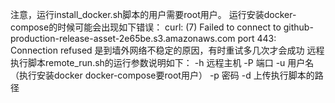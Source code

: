 注意，运行install_docker.sh脚本的用户需要root用户。
运行安装docker-compose的时候可能会出现如下错误：
    curl: (7) Failed to connect to github-production-release-asset-2e65be.s3.amazonaws.com port 443: Connection refused
    是到墙外网络不稳定的原因，有时重试多几次才会成功
远程执行脚本remote_run.sh的运行参数说明如下：
-h 远程主机
-P 端口
-u 用户名（执行安装docker docker-compose要root用户）
-p 密码
-d 上传执行脚本的路径